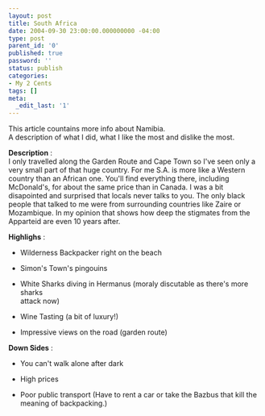 ```yaml
---
layout: post
title: South Africa
date: 2004-09-30 23:00:00.000000000 -04:00
type: post
parent_id: '0'
published: true
password: ''
status: publish
categories:
- My 2 Cents
tags: []
meta:
  _edit_last: '1'
---
```

This article countains more info about Namibia.  
A description of what I did, what I like the most and dislike the most.

**Description** :  
I only travelled along the Garden Route and Cape Town so I've seen only a very small part of that huge country. For me S.A. is more like a Western country than an African one. You'll find everything there, including McDonald's, for about the same price than in Canada. I was a bit disapointed and surprised that locals never talks to you. The only black people that talked to me were from surrounding countries like Zaire or Mozambique. In my opinion that shows how deep the stigmates from the Apparteid are even 10 years after.

**Highlighs** :

- Wilderness Backpacker right on the beach

- Simon's Town's pingouins

- White Sharks diving in Hermanus (moraly discutable as there's more sharks  
attack now)

- Wine Tasting (a bit of luxury!)

- Impressive views on the road (garden route)

**Down Sides** :

- You can't walk alone after dark

- High prices

- Poor public transport (Have to rent a car or take the Bazbus that kill the meaning of backpacking.)

